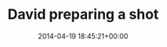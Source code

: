 ---
title:		"David preparing a shot"
type:		"photos"
mediatype:		"upload"
location:		"Berlin, Germany"
date:		"2014-04-19 18:45:21+00:00"
album:		"people"
filename:		"david-oliveira.md"
series:		"unicorns"
cl_public_id:		"people/david-oliveira"
cl_version:		1497005411
format:		"tiff"
bytes:		6419976
width:		2158
height:		1440
colours:
- "#AFB745"
- "#2C2314"
- "#886243"
- "#83683E"
- "#C0B94F"
- "#909934"
- "#C9976E"
- "#838E13"
- "#C8A669"
- "#928C37"
- "#201805"
- "#3C2819"
- "#2E2D27"
- "#7A8E33"
- "#7C726C"
- "#898313"
- "#677D10"
- "#171A0D"
- "#261406"
- "#232903"
- "#2A2F2E"
- "#A6B020"
- "#BDB31E"
exposure_mode:		"Auto"
program:		"Program AE"
aperture:		"2.8"
focal_length:		"95.0 mm"
iso:		"640"
shutter_speed:		"1/400"
metering:		"Multi-segment"
flash:		"Off, Did not fire"
white_balance:		"As Shot"
colour_temp:		"6300"
has_crop:		"false"
orientation:		"Horizontal (normal)"
camera_model:		"NIKON D800"
lens_info:		"70-200mm f/2.8"
artist: "Matt Finucane"
x_resolution:		"300"
y_resolution:		"300"
---